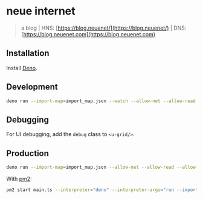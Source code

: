 # neue internet

> a blog | HNS: [https://blog.neuenet/](https://blog.neuenet/) | DNS: [https://blog.neuenet.com](https://blog.neuenet.com)



## Installation

Install [Deno](https://deno.land/#installation "link to Deno installation reference").

## Development

```sh
deno run --import-map=import_map.json --watch --allow-net --allow-read --allow-run --allow-write --no-prompt main.ts
```

## Debugging

For UI debugging, add the `debug` class to `<u-grid/>`.

## Production

```sh
deno run --import-map=import_map.json --allow-net --allow-read --allow-run --allow-write --no-prompt main.ts --production
```

With [pm2](https://pm2.keymetrics.io/ "process manager for Node.js"):

```sh
pm2 start main.ts --interpreter="deno" --interpreter-args="run --import-map=import_map.json --allow-net --allow-read --allow-run --allow-write --no-prompt" --name "blog" -- start --production
```
